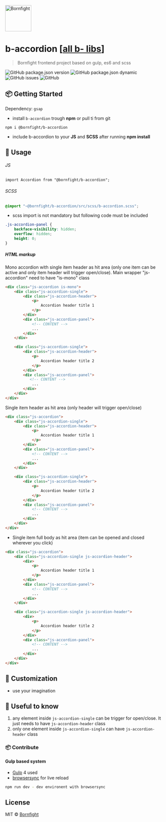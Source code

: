 <a href="http://www.bornfight.com">
<img width="84px" src="https://www.bornfight.com/wp-content/themes/bf/static/ui/BF-sign-dark.svg?" title="Bornfight" alt="Bornfight">
</a>

# b-accordion [[all b- libs](https://github.com/bornfight/b-lib-archive/)]
> Bornfight frontend project based on gulp, es6 and scss

![GitHub package.json version](https://img.shields.io/github/package-json/v/bornfight/b-accordion?style=flat-square)
![GitHub package.json dynamic](https://img.shields.io/github/package-json/keywords/bornfight/b-accordion?style=flat-square)
![GitHub issues](https://img.shields.io/github/issues/bornfight/b-accordion?style=flat-square)
![GitHub](https://img.shields.io/github/license/bornfight/b-accordion?style=flat-square)

## 📦 Getting Started

Dependency: `gsap`

- install `b-accordion` trough __npm__ or pull ti from git

```
npm i @bornfight/b-accordion
```

- include b-accordion to your __JS__ and __SCSS__ after running __npm install__

## 🔨️ Usage 

###### JS
``` JS
import Accordion from "@bornfight/b-accordion";
```

###### SCSS
``` SCSS
@import "~@bornfight/b-accordion/src/scss/b-accordion.scss";
```

* scss import is not mandatory but following code must be included
```CSS
.js-accordion-panel {
    backface-visibility: hidden;
    overflow: hidden;
    height: 0;
}
```

##### HTML markup

Mono accordion with single item header as hit area (only one item can be active and only item header will trigger open/close). Main wrapper "js-accordion" need to have "is-mono" class

```HTML
<div class="js-accordion is-mono">
    <div class="js-accordion-single">
        <div class="js-accordion-header">
            <p>
                Accordion header title 1
            </p>
        </div>
        <div class="js-accordion-panel">
            <!-- CONTENT -->
            ...
        </div>
    </div>

    <div class="js-accordion-single">
        <div class="js-accordion-header">
            <p>
                Accordion header title 2
            </p>
        </div>
        <div class="js-accordion-panel">
           <!-- CONTENT -->
            ...
        </div>
    </div>
</div>
```

Single item header as hit area (only header will trigger open/close)

```HTML
<div class="js-accordion">
    <div class="js-accordion-single">
        <div class="js-accordion-header">
            <p>
                Accordion header title 1
            </p>
        </div>
        <div class="js-accordion-panel">
            <!-- CONTENT -->
            ...
        </div>
    </div>

    <div class="js-accordion-single">
        <div class="js-accordion-header">
            <p>
                Accordion header title 2
            </p>
        </div>
        <div class="js-accordion-panel">
            <!-- CONTENT -->
            ...
        </div>
    </div>
</div>
```

- Single item full body as hit area (item can be opened and closed wherever you click)

```HTML
<div class="js-accordion">
    <div class="js-accordion-single js-accordion-header">
        <div>
            <p>
                Accordion header title 1
            </p>
        </div>
        <div class="js-accordion-panel">
            <!-- CONTENT -->
            ...
        </div>
    </div>

    <div class="js-accordion-single js-accordion-header">
        <div>
            <p>
                Accordion header title 2
            </p>
        </div>
        <div class="js-accordion-panel">
            <!-- CONTENT -->
            ...
        </div>
    </div>
</div>
```
     
## 💎 Customization
- use your imagination

## 🚀 Useful to know

1. any element inside `js-accordion-single` can be trigger for open/close. It just needs to have `js-accordion-header` class
2. only one element inside `js-accordion-single` can have `js-accordion-header` class
   
### 📦 Contribute

#### Gulp based system 
 - [Gulp](https://gulpjs.com/) 4 used
 - [browsersync](https://browsersync.io/) for live reload
 
```bash
npm run dev - dev environent with browsersync
```

## License

MIT © [Bornfight](https://www.bornfight.com)
